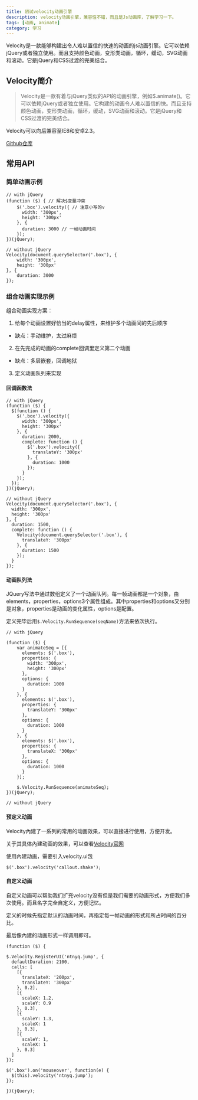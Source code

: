 ```yaml
---
title: 初试velocity动画引擎
description: velocity动画引擎，兼容性不错，而且是Js动画库，了解学习一下。
tags: [动画, animate]
category: 学习
---
```


Velocity是一款能够构建出令人难以置信的快速的动画的js动画引擎。它可以依赖jQuery或者独立使用。而且支持颜色动画，变形类动画，循环，缓动，SVG动画和滚动。它是jQuery和CSS过渡的完美结合。
<!-- more -->

## Velocity简介

> Velocity是一款有着与jQuery类似的API的动画引擎，例如$.animate()。它可以依赖jQuery或者独立使用。它构建的动画令人难以置信的快。而且支持颜色动画，变形类动画，循环，缓动，SVG动画和滚动。它是jQuery和CSS过渡的完美结合。

Velocity可以向后兼容至IE8和安卓2.3。

[Github仓库](https://github.com/julianshapiro/velocity)

## 常用API

### 简单动画示例

```
// with jQuery
(function ($) { // 解决$变量冲突
    $('.box').velocity({ // 注意小写的v
      width: '300px',
      height: '300px'
    }, {
      duration: 3000 // 一帧动画时间
    });
})(jQuery);

// without jQuery
Velocity(document.querySelector('.box'), {
    width: '300px',
    height: '300px'
}, {
    duration: 3000
});
```

### 组合动画实现示例

组合动画实现方案：

1. 给每个动画设置好恰当的delay属性，来维护多个动画间的先后顺序
  - 缺点：手动维护，太过麻烦
2. 在先完成的动画的complete回调里定义第二个动画
  - 缺点：多层嵌套，回调地狱
3. 定义动画队列来实现

#### 回调函数法

```
// with jQuery
(function ($) {
  $(function () {
    $('.box').velocity({
      width: '300px',
      height: '300px'
    }, {
      duration: 2000,
      complete: function () {
        $('.box').velocity({
          translateY: '300px'
        }, {
          duration: 1000
        });
      }
    });
  });
})(jQuery);

// without jQuery
Velocity(document.querySelector('.box'), {
  width: '300px',
  height: '300px'
}, {
  duration: 1500,
  complete: function () {
    Velocity(document.querySelector('.box'), {
      translateY: '300px'
    }, {
      duration: 1500
    });
  }
});
```

#### 动画队列法

JQuery写法中通过数组定义了一个动画队列。每一帧动画都是一个对象，由elements，properties，options3个属性组成。其中properties和options又分别是对象，properties是动画的变化属性，options是配置。

定义完毕后用`$.Velocity.RunSequence(seqName)`方法来依次执行。

```
// with jQuery

(function ($) {
    var animateSeq = [{
      elements: $('.box'),
      properties: {
        width: '300px',
        height: '300px'
      },
      options: {
        duration: 1000
      }
    }, {
      elements: $('.box'),
      properties: {
        translateY: '300px'
      },
      options: {
        duration: 1000
      }
    }, {
      elements: $('.box'),
      properties: {
        translateX: '300px'
      },
      options: {
        duration: 1000
      }
    }];

    $.Velocity.RunSequence(animateSeq);
})(jQuery);

// without jQuery

```

#### 预定义动画

Velocity內建了一系列的常用的动画效果，可以直接进行使用，方便开发。

关于其具体內建动画的效果，可以查看[Velocity官网](http://velocityjs.org/#uiPack)

使用內建动画，需要引入velocity.ui包

```
$('.box').velocity('callout.shake');

```

#### 自定义动画

自定义动画可以帮助我们扩充velocity没有但是我们需要的动画形式，方便我们多次使用。而且名字完全自定义，方便记忆。

定义的时候先指定默认的动画时间，再指定每一帧动画的形式和所占时间的百分比。

最后像內建的动画形式一样调用即可。

```
(function ($) {

$.Velocity.RegisterUI('ntnyq.jump', {
  defaultDuration: 2100,
  calls: [
    [{
      translateX: '200px',
      translateY: '300px'
    }, 0.2],
    [{
      scaleX: 1.2,
      scaleY: 0.9
    }, 0.3],
    [{
      scaleY: 1.3,
      scaleX: 1
    }, 0.3],
    [{
      scaleY: 1,
      scaleX: 1
    }, 0.3]
  ]
});

$('.box').on('mouseover', function(e) {
  $(this).velocity('ntnyq.jump');
});

})(jQuery);
```

